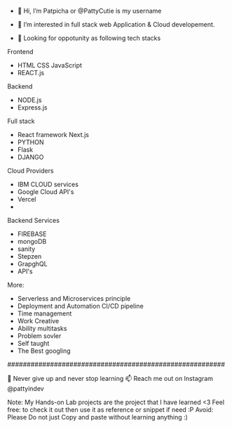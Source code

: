 - 👋 Hi, I’m Patpicha or @PattyCutie is my username
- 👀 I’m interested in full stack web Application & Cloud developement.

- 💞️ Looking for oppotunity as following tech stacks

Frontend
  - HTML CSS JavaScript
  - REACT.js
  
Backend
  - NODE.js
  - Express.js

Full stack
  - React framework Next.js
  - PYTHON
  - Flask
  - DJANGO
  
Cloud Providers
  - IBM CLOUD services
  - Google Cloud API's
  - Vercel
  - 
Backend Services
  - FIREBASE
  - mongoDB
  - sanity
  - Stepzen
  - GrapghQL  
  - API's
  
More:
  - Serverless and Microservices principle
  - Deployment and Automation CI/CD pipeline
  - Time management
  - Work Creative 
  - Ability multitasks
  - Problem sovler
  - Self taught
  - The Best googling  
 
 ########################################################
 
 🌱 Never give up and never stop learning
 📫 Reach me out on Instagram @pattyindev
 
  Note: My Hands-on Lab projects are the project that I have learned <3
  Feel free: to check it out then use it as reference or snippet if need :P
  Avoid: Please Do not just Copy and paste without learning anything :)

<!---
PattyCutie/PattyCutie is a ✨ special ✨ repository because its `README.md` (this file) appears on your GitHub profile.
You can click the Preview link to take a look at your changes.
--->
